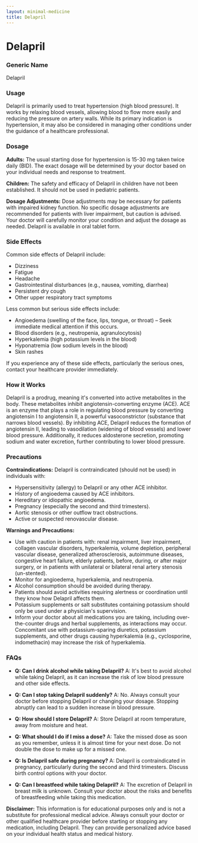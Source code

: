 ```yaml
---
layout: minimal-medicine
title: Delapril
---
```


# Delapril
### Generic Name
Delapril

### Usage
Delapril is primarily used to treat hypertension (high blood pressure).  It works by relaxing blood vessels, allowing blood to flow more easily and reducing the pressure on artery walls.  While its primary indication is hypertension, it may also be considered in managing other conditions under the guidance of a healthcare professional.

### Dosage
**Adults:** The usual starting dose for hypertension is 15-30 mg taken twice daily (BID).  The exact dosage will be determined by your doctor based on your individual needs and response to treatment.

**Children:** The safety and efficacy of Delapril in children have not been established. It should not be used in pediatric patients.

**Dosage Adjustments:**  Dose adjustments may be necessary for patients with impaired kidney function.  No specific dosage adjustments are recommended for patients with liver impairment, but caution is advised.  Your doctor will carefully monitor your condition and adjust the dosage as needed.  Delapril is available in oral tablet form.

### Side Effects
Common side effects of Delapril include:

* Dizziness
* Fatigue
* Headache
* Gastrointestinal disturbances (e.g., nausea, vomiting, diarrhea)
* Persistent dry cough
* Other upper respiratory tract symptoms

Less common but serious side effects include:

* Angioedema (swelling of the face, lips, tongue, or throat) – Seek immediate medical attention if this occurs.
* Blood disorders (e.g., neutropenia, agranulocytosis)
* Hyperkalemia (high potassium levels in the blood)
* Hyponatremia (low sodium levels in the blood)
* Skin rashes

If you experience any of these side effects, particularly the serious ones, contact your healthcare provider immediately.


### How it Works
Delapril is a prodrug, meaning it's converted into active metabolites in the body.  These metabolites inhibit angiotensin-converting enzyme (ACE). ACE is an enzyme that plays a role in regulating blood pressure by converting angiotensin I to angiotensin II, a powerful vasoconstrictor (substance that narrows blood vessels). By inhibiting ACE, Delapril reduces the formation of angiotensin II, leading to vasodilation (widening of blood vessels) and lower blood pressure.  Additionally, it reduces aldosterone secretion, promoting sodium and water excretion, further contributing to lower blood pressure.

### Precautions
**Contraindications:** Delapril is contraindicated (should not be used) in individuals with:

* Hypersensitivity (allergy) to Delapril or any other ACE inhibitor.
* History of angioedema caused by ACE inhibitors.
* Hereditary or idiopathic angioedema.
* Pregnancy (especially the second and third trimesters).
* Aortic stenosis or other outflow tract obstructions.
* Active or suspected renovascular disease.

**Warnings and Precautions:**

* Use with caution in patients with:  renal impairment, liver impairment, collagen vascular disorders, hyperkalemia, volume depletion, peripheral vascular disease, generalized atherosclerosis, autoimmune diseases, congestive heart failure, elderly patients, before, during, or after major surgery, or in patients with unilateral or bilateral renal artery stenosis (un-stented).
* Monitor for angioedema, hyperkalemia, and neutropenia.
* Alcohol consumption should be avoided during therapy.
* Patients should avoid activities requiring alertness or coordination until they know how Delapril affects them.
* Potassium supplements or salt substitutes containing potassium should only be used under a physician's supervision.
* Inform your doctor about all medications you are taking, including over-the-counter drugs and herbal supplements, as interactions may occur.  Concomitant use with potassium-sparing diuretics, potassium supplements, and other drugs causing hyperkalemia (e.g., cyclosporine, indomethacin) may increase the risk of hyperkalemia.

### FAQs

* **Q: Can I drink alcohol while taking Delapril?** A: It's best to avoid alcohol while taking Delapril, as it can increase the risk of low blood pressure and other side effects.

* **Q: Can I stop taking Delapril suddenly?** A: No.  Always consult your doctor before stopping Delapril or changing your dosage.  Stopping abruptly can lead to a sudden increase in blood pressure.

* **Q: How should I store Delapril?** A: Store Delapril at room temperature, away from moisture and heat.

* **Q: What should I do if I miss a dose?** A: Take the missed dose as soon as you remember, unless it is almost time for your next dose.  Do not double the dose to make up for a missed one.

* **Q: Is Delapril safe during pregnancy?** A: Delapril is contraindicated in pregnancy, particularly during the second and third trimesters.  Discuss birth control options with your doctor.

* **Q: Can I breastfeed while taking Delapril?** A:  The excretion of Delapril in breast milk is unknown.  Consult your doctor about the risks and benefits of breastfeeding while taking this medication.


**Disclaimer:** This information is for educational purposes only and is not a substitute for professional medical advice.  Always consult your doctor or other qualified healthcare provider before starting or stopping any medication, including Delapril. They can provide personalized advice based on your individual health status and medical history.
